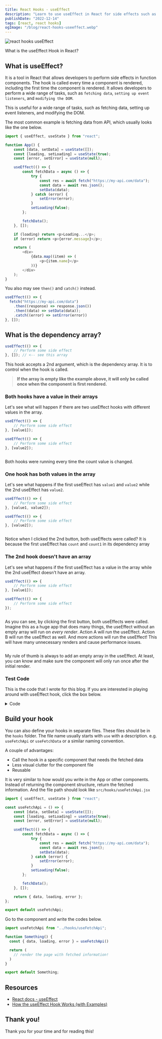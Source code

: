 ```yaml
---
title: React Hooks - useEffect
description: "Learn to use useEffect in React for side effects such as fetching data, event listeners, etc. Control hook call with dependency array & use with diff values."
publishDate: "2022-12-14"
tags: [react, react hooks]
ogImage: "/blog/react-hooks-useeffect.webp"
---
```


![react hooks useEffect](/blog/react-hooks-useeffect.webp)

What is the useEffect Hook in React?

## What is useEffect?

It is a tool in React that allows developers to perform side effects in function components. The hook is called every time a component is rendered, including the first time the component is rendered. It allows developers to perform a wide range of tasks, such as `fetching data`, `setting up event listeners`, and `modifying the DOM`.

This is useful for a wide range of tasks, such as fetching data, setting up event listeners, and modifying the DOM.

The most common example is fetching data from API, which usually looks like the one below.

```js
import { useEffect, useState } from "react";

function App() {
	const [data, setData] = useState([]);
	const [loading, setLoading] = useState(true);
	const [error, setError] = useState(null);

	useEffect(() => {
		const fetchData = async () => {
			try {
				const res = await fetch("https://my-api.com/data");
				const data = await res.json();
				setData(data);
			} catch (error) {
				setError(error);
			}
			setLoading(false);
		};

		fetchData();
	}, []);

	if (loading) return <p>Loading...</p>;
	if (error) return <p>{error.message}</p>;

	return (
		<div>
			{data.map((item) => (
				<p>{item.name}</p>
			))}
		</div>
	);
}
```

You also may see `then()` and `catch()` instead.

```js
useEffect(() => {
  fetch("https://my-api.com/data")
    .then((response) => response.json())
    .then((data) => setData(data));
    .catch((error) => setError(error))
}, []);
```

## What is the dependency array?

```js
useEffect(() => {
	// Perform some side effect
}, []); // <-- see this array
```

This hook accepts a 2nd argument, which is the dependency array. It is to control when the hook is called.

> **If the array is empty like the example above, it will only be called once when the component is first rendered.**

### Both hooks have a value in their arrays

Let's see what will happen if there are two useEffect hooks with different values in the array.

```js
useEffect(() => {
	// Perform some side effect
}, [value1]);

useEffect(() => {
	// Perform some side effect
}, [value2]);
```

<img src="https://user-images.githubusercontent.com/35031228/207716615-ccb03d54-edf0-4e01-86d5-4e5a255269de.gif" alt="">

Both hooks were running every time the count value is changed.

### One hook has both values in the array

Let's see what happens if the first useEffect has `value1` and `value2` while the 2nd useEffect has `value2`.

```js
useEffect(() => {
	// Perform some side effect
}, [value1, value2]);

useEffect(() => {
	// Perform some side effect
}, [value2]);
```

<img src="https://user-images.githubusercontent.com/35031228/207718037-ad3a274d-54df-4901-9427-220009017477.gif" alt="">

Notice when I clicked the 2nd button, both useEffects were called? It is because the first useEffect has `count` and `count1` in its dependency array

### The 2nd hook doesn't have an array

Let's see what happens if the first useEffect has a value in the array while the 2nd useEffect doesn't have an array.

```js
useEffect(() => {
	// Perform some side effect
}, [value1]);

useEffect(() => {
	// Perform some side effect
});
```

<img src="https://user-images.githubusercontent.com/35031228/207721083-d0ed73bc-93d9-45ff-9a6f-799776860a94.gif" alt="">

As you can see, by clicking the first button, both useEffects were called. Imagine this as a huge app that does many things, the useEffect without an empty array will run on _every render_. Action A will run the useEffect. Action B will run the useEffect as well. And more actions will run the useEffect! This will have many unnecessary renders and cause performance issues.

<img src="https://user-images.githubusercontent.com/35031228/207722474-e7827488-d110-42fd-a2cb-6dee3940038d.gif" alt="">

My rule of thumb is always to add an empty array in the useEffect. At least, you can know and make sure the component will only run once after the initial render.

### Test Code

This is the code that I wrote for this blog. If you are interested in playing around with useEffect hook, click the box below.

<details>
<summary>Code</summary>

```js
import { useEffect, useState } from "react";
import "./App.css";

function App() {
	const [count, setCount] = useState(0);
	const [count1, setCount1] = useState(0);

	function handleClick() {
		setCount((prev) => prev + 1);
	}

	function handleClick1() {
		setCount1((prev) => prev + 5);
	}

	useEffect(() => {
		console.log(`the count: ${count}`);
	}, [count]);

	useEffect(() => {
		console.log(`the count1: ${count1}`);
	}, []);

	return (
		<main>
			<h1>Hello</h1>
			<p>count: {count}</p>
			<p>count1: {count1}</p>
			<button type="button" onClick={handleClick}>
				click for count
			</button>
			<button type="button" onClick={handleClick1}>
				click for count1
			</button>
		</main>
	);
}

export default App;
```

</details>

## Build your hook

You can also define your hooks in separate files. These files should be in the `hooks` folder. The file name usually starts with `use` with a description. e.g. `useFetchApi` or `useFetchData` or a similar naming convention.

A couple of advantages:

- Call the hook in a specific component that needs the fetched data
- Less visual clutter for the component file
- Reusable

It is very similar to how would you write in the App or other components. Instead of returning the component structure, return the fetched information. And the file path should look like `src/hooks/useFetchApi.jsx`

```js
import { useEffect, useState } from "react";

const useFetchApi = () => {
	const [data, setData] = useState([]);
	const [loading, setLoading] = useState(true);
	const [error, setError] = useState(null);

	useEffect(() => {
		const fetchData = async () => {
			try {
				const res = await fetch("https://my-api.com/data");
				const data = await res.json();
				setData(data);
			} catch (error) {
				setError(error);
			}
			setLoading(false);
		};

		fetchData();
	}, []);

	return { data, loading, error };
};

export default useFetchApi;
```

Go to the component and write the codes below.

```js
import useFetchApi from "../hooks/useFetchApi";

function Something() {
  const { data, loading, error } = useFetchApi()

  return (
    // render the page with fetched information!
  )
}

export default Something;
```

## Resources

- [React docs - useEffect](https://beta.reactjs.org/apis/react/useEffect)
- [How the useEffect Hook Works (with Examples)](https://daveceddia.com/useeffect-hook-examples/)

## Thank you!

Thank you for your time and for reading this!
